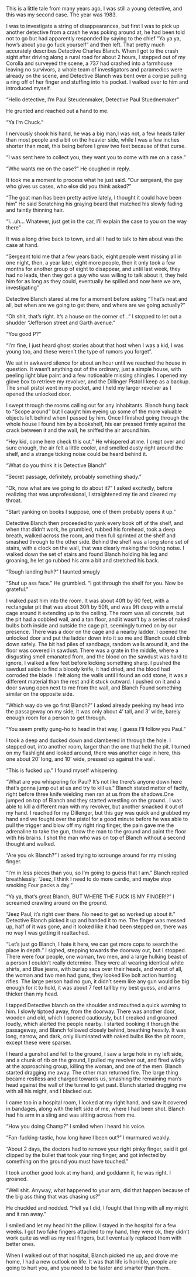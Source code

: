 
This is a little tale from many years ago, I was still a young detective, and this was my second case. The year was 1983. 

I was to investigate a string of disappearances, but first I was to pick up another detective from a crash he was poking around at, he had been told not to go but had apparently responded by saying to the chief “Ya ya ya, how’s about you go fuck yourself” and then left. That pretty much accurately describes Detective Charles Blanch. When I got to the crash sight after driving along a rural road for about 2 hours, I stepped out of my Corolla and surveyed the scene, a 737 had crashed into a farmhouse leaving no survivors, a whole team of investigators and paramedics were already on the scene, and Detective Blanch was bent over a corpse pulling a ring off of her finger and stuffing into his pocket. I walked over to him and introduced myself.

“Hello detective, I’m Paul Steudenmaker, Detective Paul Stuednemaker”

He grunted and reached out a hand to me.

“Ya I’m Chuck.”

I nervously shook his hand, he was a big man,I was not, a few heads taller than most people and a bit on the heavier side, while I was a few inches shorter than most, this being before I grew two feet because of that curse.

“I was sent here to collect you, they want you to come with me on a case.” 

“Who wants me on the case?” He coughed in reply.

It took me a moment to process what he just said. “Our sergeant, the guy who gives us cases, who else did you think asked?”

“The goat man has been pretty active lately, I thought it could have been him” He said Scratching his graying beard that matched his slowly fading and faintly thinning hair.

“I…uh… Whatever, just get in the car, I’ll explain the case to you on the way there”

It was a long drive back to town, and all I had to talk to him about was the case at hand. 

“Sergeant told me that a few years back, eight people went missing all in one night, then, a year later, eight more people, then it only took a few months for another group of eight to disappear, and until last week, they had no leads, then they got a guy who was willing to talk about it, they held him for as long as they could, eventually he spilled and now here we are, investigating”

Detective Blanch stared at me for a moment before asking “That’s neat and all, but when are we going to get there, and where are we going actually?”

“Oh shit, that’s right. It’s a house on the corner of…” I stopped to let out a shudder “Jefferson street and Garth avenue.” 

“You good P?”

“I’m fine, I just heard ghost stories about that host when I was a kid, I was young too, and these weren’t the type of rumors you forget”.

We sat in awkward silence for about an hour until we reached the house in question. It wasn’t anything out of the ordinary, just a simple house, with peeling light blue paint and a few noticeable missing shingles. I opened my glove box to retrieve my revolver, and the Dillinger Pistol I keep as a backup. The small pistol went in my pocket, and I held my larger revolver as I opened the unlocked door.

I swept through the rooms calling out for any inhabitants. Blanch hung back to “Scope around” but I caught him eyeing up some of the more valuable objects left behind when I passed by him. Once I finished going through the whole house I found him by a bookshelf, his ear pressed firmly against the crack between it and the wall, he sniffed the air around him.

“Hey kid, come here check this out.” He whispered at me. I crept over and sure enough, the air felt a little cooler, and smelled dusty right around the shelf, and a strange ticking noise could be heard behind it. 

“What do you think it is Detective Blanch”

“Secret passage, definitely, probably something shady.”

“Ok, now what are we going to do about it?” I asked excitedly, before realizing that was unprofessional, I straightened my tie and cleared my throat.

“Start yanking on books I suppose, one of them probably opens it up.” 

Detective Blanch then proceeded to yank every book off of the shelf, and when that didn’t work, he grumbled, rubbed his forehead, took a deep breath, walked across the room, and then full sprinted at the shelf and smashed through to the other side. Behind the shelf was a long stone set of stairs, with a clock on the wall, that was clearly making the ticking noise. I walked down the set of stairs and found Blanch holding his leg and groaning, he let go rubbed his arm a bit and stretched his back.

“Rough landing huh?” I taunted smugly

“Shut up ass face.” He grumbled. “I got through the shelf for you. Now be grateful.”

I walked past him into the room. It was about 40ft by 60 feet, with a rectangular pit that was about 30ft by 50ft, and was 9ft deep with a metal cage around it extending up to the ceiling.  The room was all concrete, but the pit had a cobbled wall, and a tan floor, and it wasn’t by a series of naked bulbs both inside and outside the cage pit, seemingly turned on by our presence. There was a door on the cage and a nearby ladder. I opened the unlocked door and put the ladder down into it so me and Blanch could climb down safely. The bit had piles of sandbags, random walls around it, and the floor was covered in sawdust. There was a grate in the middle, where a disgusting smell emanated from, and the blood on the sawdust was hard to ignore, I walked a few feet before kicking something sharp. I pushed the sawdust aside to find a bloody knife, it had dried, and the blood had corroded the blade. I felt along the walls until I found an odd stone, it was a different material than the rest and it stuck outward. I pushed on it and a door swung open next to me from the wall, and Blanch Found something similar on the opposite side.

“Which way do we go first Blanch?” I asked already peeking my head into the passageway on my side, it was only about 4’ tall, and 3’ wide, barely enough room for a person to get through.

“You seem pretty gung-ho to head in that way, I guess I’ll follow you Paul.”

I took a deep and ducked down and clambered  in through the hole. I stepped out, into another room, larger than the one that held the pit. I turned on my flashlight and looked around, there was another cage in here, this one about 20’ long, and 10’ wide, pressed up against the wall.

“This is fucked up.” I found myself whispering.

“What are you whispering for Paul? It’s not like there’s anyone down here that’s gonna jump out at us and try to kill us.” Blanch stated matter of factly, right before three knife wielding men ran at us from the shadows.One jumped on top of Blanch and they started wrestling on the ground.. I was able to kill a different man with my revolver, but another smacked it out of my hand. I reached for my Dillenger, but this guy was quick and grabbed my hand and we fought over the pistol for a good minute before he was able to pull the trigger and blow off my right ring finger, the pain gave me the adrenaline to take the gun, throw the man to the ground and paint the floor with his brains. I shot the man who was on top of Blanch without a second thought and walked.

“Are you ok Blanch?” I asked trying to scrounge around for my missing finger.

“I’m in less pieces than you, so I’m going to guess that I am.” Blanch replied breathlessly. “Jeez, I think I need to do more cardio, and maybe stop smoking Four packs a day.”

“Ya ya, that’s great Blanch, BUT WHERE THE FUCK IS MY FINGER!?” I screamed crawling around on the ground.

“Jeez Paul, it’s right over there. No need to get so worked up about it.” Detective Blanch picked it up and handed it to me. The finger was messed up, half of it was gone, and it looked like it had been stepped on, there was no way I was getting it reattached.

“Let’s just go Blanch, I hate it here, we can get more cops to search the place in depth.” I sighed, stepping towards the doorway out, but I stopped. There were four people, one woman, two men, and a large hulking beast of a person I couldn’t really determine. They were all wearing identical white shirts, and Blue jeans, with burlap sacs over their heads, and worst of all, the woman and two men had guns, they looked like bolt action hunting rifles. The large person had no gun, it didn’t seem like any gun would be big enough for it to hold, it was about 7 feet tall by my best guess, and arms thicker than my head.

I tapped Detective blanch on the shoulder and mouthed a quick warning to him. I slowly tiptoed away, from the doorway. There was another door, wooden and old, which I opened cautiously, but I creaked and groaned loudly, which alerted the people nearby. I started booking it thorugh the passageway, and Blanch followed closely behind, breathing heavily. It was long, narrow, and dark, only illuminated with naked bulbs like the pit room, except these were sparser.

I heard a gunshot and fell to the ground, I saw a large hole in my left side, and a chunk of rib on the ground, I pulled my revolver out, and fired wildly at the approaching group, killing the woman, and one of the men. Blanch started dragging me away. The other man returned fire. The large thing became restless and charged towards us, smashing the remaining man’s head against the wall of the tunnel to get past. Blanch started dragging me with all his might, and I blacked out. 

I came too in a hospital room, I looked at my right hand, and saw it covered in bandages, along with the left side of me, where I had been shot. Blanch had his arm in a sling and was sitting across from me. 

“How you doing Champ?” I smiled when I heard his voice.

“Fan-fucking-tastic, how long have I been out?” I murmured weakly.

“About 2 days, the doctors had to remove your right pinky finger, said it got clipped by the bullet that took your ring finger, and got infected by something on the ground you must have touched.”

I took another good look at my hand, and goddamn it, he was right. I groaned.

“Well shit. Anyway, what happened to your arm, did that happen because of the big ass thing that was chasing us?”

He chuckled and nodded. “Hell ya I did, I fought that thing with all my might and it ran away.”

I smiled and let my head hit the pillow. I stayed in the hospital for a few weeks. I got two fake fingers attached to my hand, they were ok, they didn’t work quite as well as my real fingers, but I eventually replaced them with better ones. 

When I walked out of that hospital, Blanch picked me up, and drove me home, I had a new outlook on life. It was that life is horrible, people are going to hurt you, and you need to be faster and smarter than them.